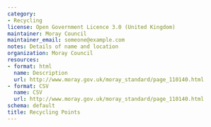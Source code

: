 ```yaml
---
category:
- Recycling
license: Open Government Licence 3.0 (United Kingdom)
maintainer: Moray Council
maintainer_email: someone@example.com
notes: Details of name and location
organization: Moray Council
resources:
- format: html
  name: Description
  url: http://www.moray.gov.uk/moray_standard/page_110140.html
- format: CSV
  name: CSV
  url: http://www.moray.gov.uk/moray_standard/page_110140.html
schema: default
title: Recycling Points
---
```

